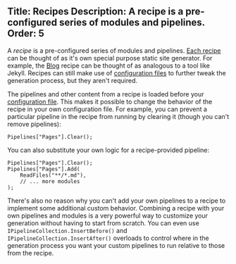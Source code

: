 Title: Recipes
Description: A recipe is a pre-configured series of modules and pipelines.
Order: 5
---
A *recipe* is a pre-configured series of modules and pipelines. <a href="/recipes">Each recipe</a> can be thought of as it's own special purpose static site generator. For example, the <a href="/recipes/blog">Blog</a> recipe can be thought of as analogous to a tool like Jekyll. Recipes can still make use of <a href="/docs/usage/configuration">configuration files</a> to further tweak the generation process, but they aren't required. 

The pipelines and other content from a recipe is loaded before your <a href="/docs/usage/configuration">configuration file</a>. This makes it possible to change the behavior of the recipe in your own configuration file. For example, you can prevent a particular pipeline in the recipe from running by clearing it (though you can't remove pipelines):

```
Pipelines["Pages"].Clear();
```

You can also substitute your own logic for a recipe-provided pipeline:

```
Pipelines["Pages"].Clear();
Pipelines["Pages"].Add(
    ReadFiles("**/*.md"),
    // ... more modules
);
```

There's also no reason why you can't add your own pipelines to a recipe to implement some additional custom behavior. Combining a recipe with your own pipelines and modules is a very powerful way to customize your generation without having to start from scratch. You can even use `IPipelineCollection.InsertBefore()` and `IPipelineCollection.InsertAfter()` overloads to control where in the generation process you want your custom pipelines to run relative to those from the recipe.